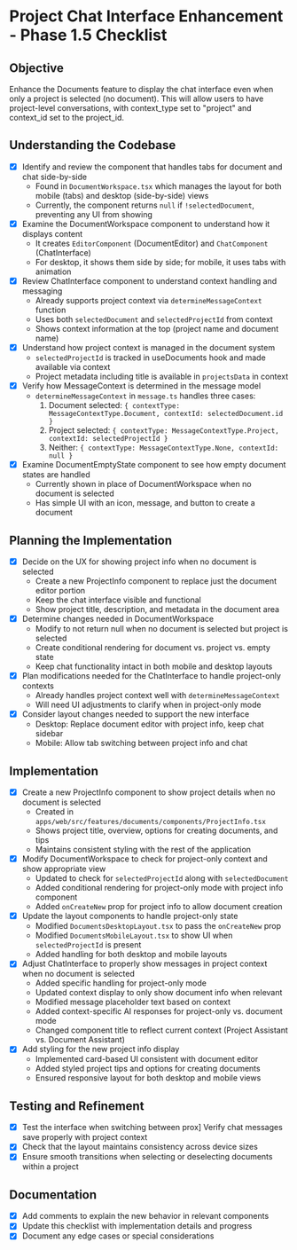 # Project Chat Interface Enhancement - Phase 1.5 Checklist

## Objective
Enhance the Documents feature to display the chat interface even when only a project is selected (no document). This will allow users to have project-level conversations, with context_type set to "project" and context_id set to the project_id.

## Understanding the Codebase
- [x] Identify and review the component that handles tabs for document and chat side-by-side
  - Found in `DocumentWorkspace.tsx` which manages the layout for both mobile (tabs) and desktop (side-by-side) views
  - Currently, the component returns `null` if `!selectedDocument`, preventing any UI from showing
- [x] Examine the DocumentWorkspace component to understand how it displays content
  - It creates `EditorComponent` (DocumentEditor) and `ChatComponent` (ChatInterface)
  - For desktop, it shows them side by side; for mobile, it uses tabs with animation
- [x] Review ChatInterface component to understand context handling and messaging
  - Already supports project context via `determineMessageContext` function
  - Uses both `selectedDocument` and `selectedProjectId` from context
  - Shows context information at the top (project name and document name)
- [x] Understand how project context is managed in the document system
  - `selectedProjectId` is tracked in useDocuments hook and made available via context
  - Project metadata including title is available in `projectsData` in context
- [x] Verify how MessageContext is determined in the message model
  - `determineMessageContext` in `message.ts` handles three cases:
    1. Document selected: `{ contextType: MessageContextType.Document, contextId: selectedDocument.id }`
    2. Project selected: `{ contextType: MessageContextType.Project, contextId: selectedProjectId }`
    3. Neither: `{ contextType: MessageContextType.None, contextId: null }`
- [x] Examine DocumentEmptyState component to see how empty document states are handled
  - Currently shown in place of DocumentWorkspace when no document is selected
  - Has simple UI with an icon, message, and button to create a document

## Planning the Implementation
- [x] Decide on the UX for showing project info when no document is selected
  - Create a new ProjectInfo component to replace just the document editor portion
  - Keep the chat interface visible and functional
  - Show project title, description, and metadata in the document area
- [x] Determine changes needed in DocumentWorkspace
  - Modify to not return null when no document is selected but project is selected
  - Create conditional rendering for document vs. project vs. empty state
  - Keep chat functionality intact in both mobile and desktop layouts
- [x] Plan modifications needed for the ChatInterface to handle project-only contexts
  - Already handles project context well with `determineMessageContext`
  - Will need UI adjustments to clarify when in project-only mode
- [x] Consider layout changes needed to support the new interface
  - Desktop: Replace document editor with project info, keep chat sidebar
  - Mobile: Allow tab switching between project info and chat

## Implementation
- [x] Create a new ProjectInfo component to show project details when no document is selected
  - Created in `apps/web/src/features/documents/components/ProjectInfo.tsx`
  - Shows project title, overview, options for creating documents, and tips
  - Maintains consistent styling with the rest of the application
- [x] Modify DocumentWorkspace to check for project-only context and show appropriate view
  - Updated to check for `selectedProjectId` along with `selectedDocument`
  - Added conditional rendering for project-only mode with project info component
  - Added `onCreateNew` prop for project info to allow document creation
- [x] Update the layout components to handle project-only state
  - Modified `DocumentsDesktopLayout.tsx` to pass the `onCreateNew` prop 
  - Modified `DocumentsMobileLayout.tsx` to show UI when `selectedProjectId` is present
  - Added handling for both desktop and mobile layouts
- [x] Adjust ChatInterface to properly show messages in project context when no document is selected
  - Added specific handling for project-only mode
  - Updated context display to only show document info when relevant
  - Modified message placeholder text based on context
  - Added context-specific AI responses for project-only vs. document mode
  - Changed component title to reflect current context (Project Assistant vs. Document Assistant)
- [x] Add styling for the new project info display
  - Implemented card-based UI consistent with document editor
  - Added styled project tips and options for creating documents
  - Ensured responsive layout for both desktop and mobile views

## Testing and Refinement
- [x] Test the interface when switching between prox] Verify chat messages save properly with project context
- [x] Check that the layout maintains consistency across device sizes
- [x] Ensure smooth transitions when selecting or deselecting documents within a project

## Documentation
- [x] Add comments to explain the new behavior in relevant components
- [x] Update this checklist with implementation details and progress
- [x] Document any edge cases or special considerations
